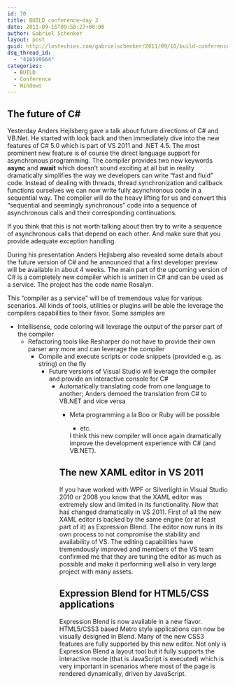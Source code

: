 ```yaml
---
id: 70
title: BUILD conference–day 3
date: 2011-09-16T09:58:27+00:00
author: Gabriel Schenker
layout: post
guid: http://lostechies.com/gabrielschenker/2011/09/16/build-conferenceday-3/
dsq_thread_id:
  - "416599564"
categories:
  - BUILD
  - Conference
  - Windows
---
```

## The future of C#

Yesterday Anders Hejlsberg gave a talk about future directions of C# and VB.Net. He started with look back and then immediately dive into the new features of C# 5.0 which is part of VS 2011 and .NET 4.5. The most prominent new feature is of course the direct language support for asynchronous programming. The compiler provides two new keywords **async** and **await** which doesn’t sound exciting at all but in reality dramatically simplifies the way we developers can write “fast and fluid” code. Instead of dealing with threads, thread synchronization and callback functions ourselves we can now write fully asynchronous code in a sequential way. The compiler will do the heavy lifting for us and convert this “sequential and seemingly synchronous” code into a sequence of asynchronous calls and their corresponding continuations.

If you think that this is not worth talking about then try to write a sequence of asynchronous calls that depend on each other. And make sure that you provide adequate exception handling.

During his presentation Anders Hejlsberg also revealed some details about the future version of C# and he announced that a first developer preview will be available in about 4 weeks. The main part of the upcoming version of C# is a completely new compiler which is written in C# and can be used as a service. The project has the code name Rosalyn.

This “compiler as a service” will be of tremendous value for various scenarios. All kinds of tools, utilities or plugins will be able the leverage the compilers capabilities to their favor. Some samples are

  * Intellisense, code coloring will leverage the output of the parser part of the compiler 
      * Refactoring tools like Resharper do not have to provide their own parser any more and can leverage the compiler 
          * Compile and execute scripts or code snippets (provided e.g. as string) on the fly 
              * Future versions of Visual Studio will leverage the compiler and provide an interactive console for C# 
                  * Automatically translating code from one language to another; Anders demoed the translation from C# to VB.NET and vice versa 
                      * Meta programming a la Boo or Ruby will be possible 
                          * etc.</ul> 
                        I think this new compiler will once again dramatically improve the development experience with C# (and VB.NET). 
                        
                        ## The new XAML editor in VS 2011
                        
                        If you have worked with WPF or Silverlight in Visual Studio 2010 or 2008 you know that the XAML editor was extremely slow and limited in its functionality. Now that has changed dramatically in VS 2011. First of all the new XAML editor is backed by the same engine (or at least part of it) as Expression Blend. The editor now runs in its own process to not compromise the stability and availability of VS. The editing capabilities have tremendously improved and members of the VS team&nbsp; confirmed me that they are tuning the editor as much as possible and make it performing well also in very large project with many assets.
                        
                        ## Expression Blend for HTML5/CSS applications
                        
                        Expression Blend is now available in a new flavor. HTML5/CSS3 based Metro style applications can now be visually designed in Blend. Many of the new CSS3 features are fully supported by this new editor. Not only is Expression Blend a layout tool but it fully supports the interactive mode (that is JavaScript is executed) which is very important in scenarios where most of the page is rendered dynamically, driven by JavaScript.